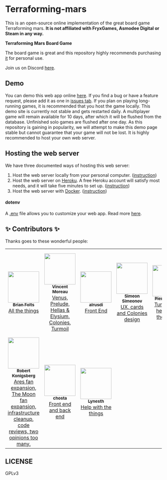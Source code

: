 # Terraforming-mars

This is an open-source online implementation of the great board game Terraforming mars. **It is not affiliated
with FryxGames, Asmodee Digital or Steam in any way.**

**Terraforming Mars Board Game**

The board game is great and this repository highly recommends purchasing [it](https://www.amazon.com/Stronghold-Games-6005SG-Terraforming-Board/dp/B01GSYA4K2) for personal use.

Join us on Discord [here](https://discord.gg/fWXE53K).

## Demo

You can demo this web app online [here](https://terraforming-mars.herokuapp.com/). If you find a bug or have a feature request, please add it as one in [issues tab](https://github.com/bafolts/terraforming-mars/issues/new). If you plan on playing long-running games, it is recommended that you host the game locally. This demo site is currently not stable and gets restarted daily. A multiplayer game will remain available for 10 days, after which it will be flushed from the database. Unfinished solo games are flushed after one day. As this repository is gaining in popularity, we will attempt to make this demo page stable but cannot guarantee that your game will not be lost. It is highly recommended to host your own web server.

## Hosting the web server
We have three documented ways of hosting this web server:
1. Host the web server locally from your personal computer. ([instruction](https://github.com/bafolts/terraforming-mars/wiki/Local-Setup))
2. Host the web server on [Heroku](https://www.heroku.com/). A free Heroku account will satisfy most needs, and it will take five minutes to set up. ([instruction](https://github.com/bafolts/terraforming-mars/wiki/Heroku-Setup))
3. Host the web server with [Docker](https://www.docker.com/). ([instruction](https://github.com/bafolts/terraforming-mars/wiki/Docker-Setup))

#### dotenv

A [.env](https://www.npmjs.com/package/dotenv) file allows you to customize your web app. Read more [here](https://github.com/bafolts/terraforming-mars/wiki/dot-env).

## ✨ Contributors ✨

Thanks goes to these wonderful people:

<table>
  <tr>
    <td align="center">
      <a href="https://github.com/bafolts"><img src="https://avatars1.githubusercontent.com/u/2707843?v=3" width="100px;" alt=""/><br />
        <sub><b>Brian Folts</b></sub><br />All the things</a>
    </td>
    <td align="center">
      <a href="https://github.com/vincentneko"><img src="https://avatars1.githubusercontent.com/u/56086992?v=3" width="100px;" alt=""/><br />
        <sub><b>Vincent Moreau</b></sub><br />Venus, Prelude, Hellas & Elysium, Colonies, Turmoil</a>
    </td>
    <td align="center">
      <a href="https://github.com/alrusdi"><img src="https://avatars2.githubusercontent.com/u/394311?v=3" width="100px;" alt=""/><br />
        <sub><b>alrusdi</b></sub><br />Front End</a>
    </td>
    <td align="center">
      <a href="https://github.com/ssimeonoff"><img src="https://avatars3.githubusercontent.com/u/6917565?s=460&v=4" width="100px;" alt=""/><br />
        <sub><b>Simeon Simeonov</b></sub><br />UX, cards and Colonies design</a>
    </td>
    <td align="center">
      <a href="https://github.com/pierrehilbert"><img src="https://avatars0.githubusercontent.com/u/806950?v=3" width="100px;" alt=""/><br />
        <sub><b>Pierre Hilbert</b></sub><br />Turmoil and helps with the things</a>
    </td>
    <td align="center">
      <a href="https://github.com/nwai90"><img src="https://avatars1.githubusercontent.com/u/2408094?s=460&v=4" width="100px;" alt=""/><br />
        <sub><b>nwai90</b></sub><br />Community and Political Agendas fan-made expansions, and helps with the things</a>
    </td>
    <td align="center">
      <a href="https://github.com/pocc"><img src="https://avatars1.githubusercontent.com/u/10995145?s=460&v=4" width="100px;" alt=""/><br />
        <sub><b>Pocc</b></sub><br />He did that one thing one time</a>
    </td>
  </tr>
  <tr>
    <td align="center">
      <a href="https://github.com/kberg"><img src="https://avatars1.githubusercontent.com/u/413481?s=460&v=4" width="100px;" alt=""/><br />
        <sub><b>Robert Konigsberg</b></sub><br />Ares fan expansion, The Moon fan expansion, infrastructure cleanup, code reviews, two opinions too many.</a> 
    </td>
    <td align="center">
      <a href="https://github.com/chosta"><img src="https://avatars.githubusercontent.com/u/836179?s=460&v=4" width="100px;" alt=""/><br />
        <sub><b>chosta</b></sub><br />Front end and back end</a> 
    </td>
    <td align="center">
      <a href="https://github.com/Lynesth"><img src="https://avatars.githubusercontent.com/u/5318258?s=460&v=4" width="100px;" alt=""/><br />
        <sub><b>Lynesth</b></sub><br />Help with the things</a> 
    </td>
  </tr>
</table>


## LICENSE

GPLv3
